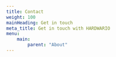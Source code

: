 ```yaml
---
title: Contact
weight: 100
mainHeading: Get in touch
meta_title: Get in touch with HARDWARIO
menu:
    main:
        parent: "About"
---
```


